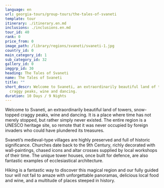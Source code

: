 ```yaml
---
language: en
url: georgia-tours/group-tours/the-tales-of-svaneti
template: tour
itinerary: ./itinerary.en.md
inclusions: ./inclusions.en.md
tour_id: 40
rank: 0
price_from: 0
image_path: /library/regions/svaneti/svaneti-1.jpg
country_id: 0
main_category_id: 1
sub_category_id: 32
gallery_id: 0
imggrp_id: 30
heading: The Tales of Svaneti
name: The Tales of Svaneti
title: ""
short_descr: Welcome to Svaneti, an extraordinarily beautiful land of towers, snow-topped
  craggy peaks, wine and dancing.
duration: 10 Days / 9 Nights
---
```

Welcome to Svaneti, an extraordinarily beautiful land of towers, snow-topped craggy
peaks, wine and dancing. It is a place where time has not merely stopped, but rather
simply never existed. The entire region is a UNESCO heritage site, so remote that
it was never occupied by foreign invaders who could have plundered its treasures.

Svaneti’s medieval-type villages are highly preserved and full of historic significance.
Churches date back to the 9th Century, richly decorated with wall-paintings, chased
icons and altar crosses supplied by local workshops of their time. The unique tower
houses, once built for defence, are also fantastic examples of ecclesiastical architecture.

Hiking is a fantastic way to discover this magical region and our fully guided tour
will not fail to amaze with unforgettable panoramas, delicious local food and wine,
and a multitude of places steeped in history.